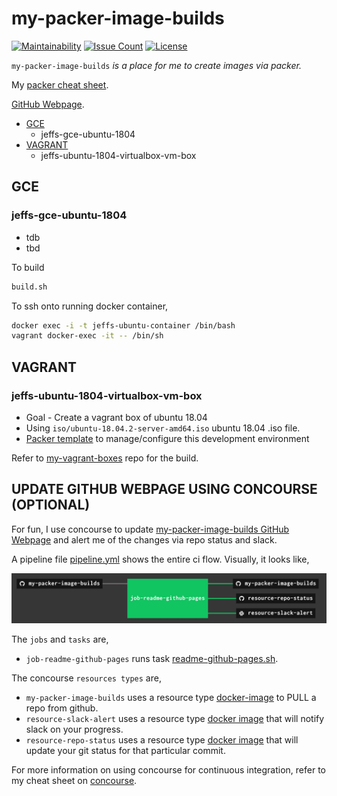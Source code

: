 # my-packer-image-builds

[![Maintainability](https://api.codeclimate.com/v1/badges/8b4765d37169a21f7f72/maintainability)](https://codeclimate.com/github/JeffDeCola/my-packer-image-builds/maintainability)
[![Issue Count](https://codeclimate.com/github/JeffDeCola/my-packer-image-builds/badges/issue_count.svg)](https://codeclimate.com/github/JeffDeCola/my-packer-image-builds/issues)
[![License](http://img.shields.io/:license-mit-blue.svg)](http://jeffdecola.mit-license.org)

`my-packer-image-builds` _is a place for me to create images via packer._

My
[packer cheat sheet](https://github.com/JeffDeCola/my-cheat-sheets/tree/master/software/operations-tools/orchestration/builds-deployment-containers/packer-cheat-sheet).

[GitHub Webpage](https://jeffdecola.github.io/my-packer-image-builds/).

* [GCE]()
  * jeffs-gce-ubuntu-1804
* [VAGRANT]()
  * jeffs-ubuntu-1804-virtualbox-vm-box

## GCE

### jeffs-gce-ubuntu-1804

* tdb
* tbd

To build

```bash
build.sh
```

To ssh onto running docker container,

```bash
docker exec -i -t jeffs-ubuntu-container /bin/bash
vagrant docker-exec -it -- /bin/sh
```

## VAGRANT

### jeffs-ubuntu-1804-virtualbox-vm-box

* Goal - Create a vagrant box of ubuntu 18.04
* Using
  `iso/ubuntu-18.04.2-server-amd64.iso`
  ubuntu 18.04 .iso file.
* [Packer template](https://github.com/JeffDeCola/my-packer-image-builds/blob/master/jeffs-ubuntu-1804-virtualbox-vm-box/vagrant-packer-template.json)
  to manage/configure this development environment

Refer to
[my-vagrant-boxes](https://github.com/JeffDeCola/my-vagrant-boxes#jeffs-ubuntu-1804-virtualbox-vm-box)
repo for the build.

## UPDATE GITHUB WEBPAGE USING CONCOURSE (OPTIONAL)

For fun, I use concourse to update
[my-packer-image-builds GitHub Webpage](https://jeffdecola.github.io/my-packer-image-builds/)
and alert me of the changes via repo status and slack.

A pipeline file [pipeline.yml](https://github.com/JeffDeCola/my-packer-image-builds/tree/master/ci/pipeline.yml)
shows the entire ci flow. Visually, it looks like,

![IMAGE - my-packer-image-builds concourse ci pipeline - IMAGE](docs/pics/my-packer-image-builds-pipeline.jpg)

The `jobs` and `tasks` are,

* `job-readme-github-pages` runs task
  [readme-github-pages.sh](https://github.com/JeffDeCola/my-packer-image-builds/tree/master/ci/scripts/readme-github-pages.sh).

The concourse `resources types` are,

* `my-packer-image-builds` uses a resource type
  [docker-image](https://hub.docker.com/r/concourse/git-resource/)
  to PULL a repo from github.
* `resource-slack-alert` uses a resource type
  [docker image](https://hub.docker.com/r/cfcommunity/slack-notification-resource)
  that will notify slack on your progress.
* `resource-repo-status` uses a resource type
  [docker image](https://hub.docker.com/r/dpb587/github-status-resource)
  that will update your git status for that particular commit.

For more information on using concourse for continuous integration,
refer to my cheat sheet on [concourse](https://github.com/JeffDeCola/my-cheat-sheets/tree/master/software/operations-tools/continuous-integration-continuous-deployment/concourse-cheat-sheet).
